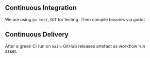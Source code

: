 ## Continuous Integration

We are using `go test`, `GUT` for testing. Then compile binaries via godot

## Continuous Delivery

After a green CI run on `main`:
GitHub releases artefact as workflow run asset.
